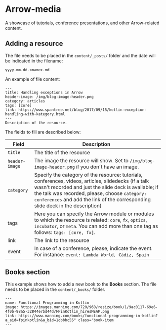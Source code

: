 # Arrow-media

A showcase of tutorials, conference presentations, and other Arrow-related content.

## Adding a resource

The file needs to be placed in the `content/_posts/` folder and the date will be indicated in the filename:

```
yyyy-mm-dd-<name>.md
```

An example of file content:

```
---
title: Handling exceptions in Arrow
header-image: /img/blog-image-header.png
category: articles
tags: [core]
link: https://www.spantree.net/blog/2017/09/15/kotlin-exception-handling-with-kategory.html
---
Description of the resource.
```
The fields to fill are described below:

| Field | Description |
| ----- | ----------- |
| `title` | The title of the resource
| `header-image` | The image the resource will show. Set to `/img/blog-image-header.png` if you don´t have an image. |
| `category` | Specify the category of the resource: tutorials, conferences, videos, articles, slidedecks (if a talk wasn't recorded and just the slide deck is available; if the talk was recorded, please, choose `category: conferences` and add the link of the corresponding slide deck in the description) |
| tags | Here you can specify the Arrow module or modules to which the resource is related: `core`, `fx`, `optics`, `incubator`, or `meta`. You can add more than one tag as follows: `tags: [core, fx]`. |
| link | The link to the resource |
| event | In case of a conference, please, indicate the event. For instance: `event: Lambda World, Cádiz, Spain` |

## Books section
This example shows how to add a new book to the **Books** section.
The file needs to be placed in the `content/_books/` folder.

```
---
name: Functional Programming in Kotlin
image: https://images.manning.com/720/960/resize/book/1/9ac0117-69e6-4f0b-98a5-32844e7bd44d/FPinKotlin_hiresMEAP.png
link: https://www.manning.com/books/functional-programming-in-kotlin?a_aid=fpinkotlin&a_bid=1cbbbc55" class="book-item
---
```
